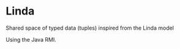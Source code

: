 Linda
=====

Shared space of typed data (tuples) inspired from the Linda model

Using the Java RMI.
